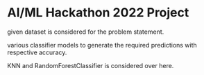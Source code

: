 # AI/ML Hackathon 2022 Project
given dataset is considered for the problem statement.

various classifier models to generate the required predictions with respective accuracy.

KNN and RandomForestClassifier is considered over here.
